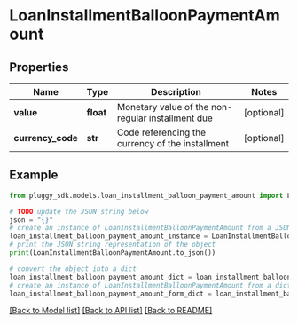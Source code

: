 # LoanInstallmentBalloonPaymentAmount


## Properties

Name | Type | Description | Notes
------------ | ------------- | ------------- | -------------
**value** | **float** | Monetary value of the non-regular installment due | [optional] 
**currency_code** | **str** | Code referencing the currency of the installment | [optional] 

## Example

```python
from pluggy_sdk.models.loan_installment_balloon_payment_amount import LoanInstallmentBalloonPaymentAmount

# TODO update the JSON string below
json = "{}"
# create an instance of LoanInstallmentBalloonPaymentAmount from a JSON string
loan_installment_balloon_payment_amount_instance = LoanInstallmentBalloonPaymentAmount.from_json(json)
# print the JSON string representation of the object
print(LoanInstallmentBalloonPaymentAmount.to_json())

# convert the object into a dict
loan_installment_balloon_payment_amount_dict = loan_installment_balloon_payment_amount_instance.to_dict()
# create an instance of LoanInstallmentBalloonPaymentAmount from a dict
loan_installment_balloon_payment_amount_form_dict = loan_installment_balloon_payment_amount.from_dict(loan_installment_balloon_payment_amount_dict)
```
[[Back to Model list]](../README.md#documentation-for-models) [[Back to API list]](../README.md#documentation-for-api-endpoints) [[Back to README]](../README.md)


